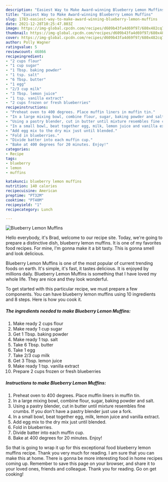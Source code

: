 ```yaml
---
description: "Easiest Way to Make Award-winning Blueberry Lemon Muffins"
title: "Easiest Way to Make Award-winning Blueberry Lemon Muffins"
slug: 1783-easiest-way-to-make-award-winning-blueberry-lemon-muffins
date: 2021-12-28T10:25:47.803Z
image: https://img-global.cpcdn.com/recipes/d609b43fa4d69f97/680x482cq70/blueberry-lemon-muffins-recipe-main-photo.jpg
thumbnail: https://img-global.cpcdn.com/recipes/d609b43fa4d69f97/680x482cq70/blueberry-lemon-muffins-recipe-main-photo.jpg
cover: https://img-global.cpcdn.com/recipes/d609b43fa4d69f97/680x482cq70/blueberry-lemon-muffins-recipe-main-photo.jpg
author: Polly Wagner
ratingvalue: 5
reviewcount: 46866
recipeingredient:
- "2 cups flour"
- "1 cup sugar"
- "1 Tbsp. baking powder"
- "1 tsp. salt"
- "6 Tbsp. butter"
- "1 egg"
- "2/3 cup milk"
- "3 Tbsp. lemon juice"
- "1 tsp. vanilla extract"
- "2 cups frozen or fresh blueberries"
recipeinstructions:
- "Preheat oven to 400 degrees. Place muffin liners in muffin tin."
- "In a large mixing bowl, combine flour, sugar, baking powder and salt."
- "Using a pastry blender, cut in butter until mixture resembles fine crumbs. If you don&#39;t have a pastry blender just use a fork."
- "In a small bowl, beat together egg, milk, lemon juice and vanilla extract."
- "Add egg mix to the dry mix just until blended."
- "Fold in blueberries."
- "Divide batter into each muffin cup."
- "Bake at 400 degrees for 20 minutes. Enjoy!"
categories:
- Recipe
tags:
- blueberry
- lemon
- muffins

katakunci: blueberry lemon muffins 
nutrition: 140 calories
recipecuisine: American
preptime: "PT32M"
cooktime: "PT40M"
recipeyield: "1"
recipecategory: Lunch

---
```



![Blueberry Lemon Muffins](https://img-global.cpcdn.com/recipes/d609b43fa4d69f97/680x482cq70/blueberry-lemon-muffins-recipe-main-photo.jpg)

Hello everybody, it's Brad, welcome to our recipe site. Today, we're going to prepare a distinctive dish, blueberry lemon muffins. It is one of my favorites food recipes. For mine, I'm gonna make it a bit tasty. This is gonna smell and look delicious.



Blueberry Lemon Muffins is one of the most popular of current trending foods on earth. It's simple, it's fast, it tastes delicious. It is enjoyed by millions daily. Blueberry Lemon Muffins is something that I have loved my whole life. They are nice and they look wonderful.


To get started with this particular recipe, we must prepare a few components. You can have blueberry lemon muffins using 10 ingredients and 8 steps. Here is how you cook it.

<!--inarticleads1-->

##### The ingredients needed to make Blueberry Lemon Muffins:

1. Make ready 2 cups flour
1. Make ready 1 cup sugar
1. Get 1 Tbsp. baking powder
1. Make ready 1 tsp. salt
1. Take 6 Tbsp. butter
1. Take 1 egg
1. Take 2/3 cup milk
1. Get 3 Tbsp. lemon juice
1. Make ready 1 tsp. vanilla extract
1. Prepare 2 cups frozen or fresh blueberries




<!--inarticleads2-->

##### Instructions to make Blueberry Lemon Muffins:

1. Preheat oven to 400 degrees. Place muffin liners in muffin tin.
1. In a large mixing bowl, combine flour, sugar, baking powder and salt.
1. Using a pastry blender, cut in butter until mixture resembles fine crumbs. If you don&#39;t have a pastry blender just use a fork.
1. In a small bowl, beat together egg, milk, lemon juice and vanilla extract.
1. Add egg mix to the dry mix just until blended.
1. Fold in blueberries.
1. Divide batter into each muffin cup.
1. Bake at 400 degrees for 20 minutes. Enjoy!




So that is going to wrap it up for this exceptional food blueberry lemon muffins recipe. Thank you very much for reading. I am sure that you can make this at home. There is gonna be more interesting food in home recipes coming up. Remember to save this page on your browser, and share it to your loved ones, friends and colleague. Thank you for reading. Go on get cooking!
